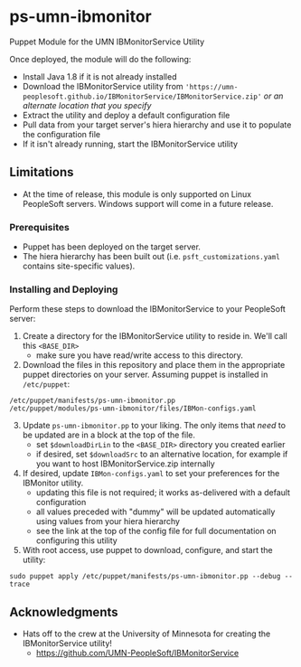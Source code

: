 # ps-umn-ibmonitor
Puppet Module for the UMN IBMonitorService Utility

Once deployed, the module will do the following:

* Install Java 1.8 if it is not already installed
* Download the IBMonitorService utility from `'https://umn-peoplesoft.github.io/IBMonitorService/IBMonitorService.zip'` _or an alternate location that you specify_
* Extract the utility and deploy a default configuration file
* Pull data from your target server's hiera hierarchy and use it to populate the configuration file
* If it isn't already running, start the IBMonitorService utility

## Limitations

* At the time of release, this module is only supported on Linux PeopleSoft servers. Windows support will come in a future release.

### Prerequisites

* Puppet has been deployed on the target server.
* The hiera hierarchy has been built out (i.e. `psft_customizations.yaml` contains site-specific values).

### Installing and Deploying

Perform these steps to download the IBMonitorService to your PeopleSoft server:

1. Create a directory for the IBMonitorService utility to reside in. We'll call this `<BASE_DIR>`
   * make sure you have read/write access to this directory.
2. Download the files in this repository and place them in the appropriate puppet directories on your server. Assuming puppet is installed in `/etc/puppet`:

```shell
/etc/puppet/manifests/ps-umn-ibmonitor.pp
/etc/puppet/modules/ps-umn-ibmonitor/files/IBMon-configs.yaml
```

3. Update `ps-umn-ibmonitor.pp` to your liking. The only items that _need_ to be updated are in a block at the top of the file.
   * set `$downloadDirLin` to the `<BASE_DIR>` directory you created earlier
   * if desired, set `$downloadSrc` to an alternative location, for example if you want to host IBMonitorService.zip internally
4. If desired, update `IBMon-configs.yaml` to set your preferences for the IBMonitor utility.
   * updating this file is not required; it works as-delivered with a default configuration
   * all values preceded with "dummy" will be updated automatically using values from your hiera hierarchy
   * see the link at the top of the config file for full documentation on configuring this utility
5. With root access, use puppet to download, configure, and start the utility:

```shell
sudo puppet apply /etc/puppet/manifests/ps-umn-ibmonitor.pp --debug --trace
```

## Acknowledgments

* Hats off to the crew at the University of Minnesota for creating the IBMonitorService utility!
  * https://github.com/UMN-PeopleSoft/IBMonitorService
